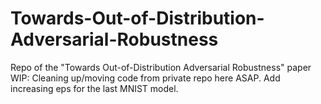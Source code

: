 # Towards-Out-of-Distribution-Adversarial-Robustness
Repo of the "Towards Out-of-Distribution Adversarial Robustness" paper
WIP: Cleaning up/moving code from private repo here ASAP. Add increasing eps for the last MNIST model.
